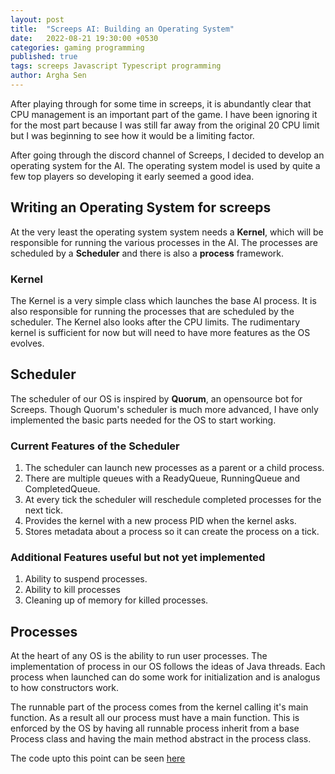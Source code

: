```yaml
---
layout: post
title:  "Screeps AI: Building an Operating System"
date:   2022-08-21 19:30:00 +0530
categories: gaming programming  
published: true
tags: screeps Javascript Typescript programming
author: Argha Sen
---
```


After playing through for some time in screeps, it is abundantly clear that CPU management is an important part of the game. I have been ignoring it for the most part because I was still far away from the original 20 CPU limit but I was beginning to see how it would be a limiting factor.

After going through the discord channel of Screeps, I decided to develop an operating system for the AI. The operating system model is used by quite a few top players so developing it early seemed a good idea. 

## Writing an Operating System for screeps

At the very least the operating system system needs a **Kernel**, which will be responsible for running the various processes in the AI. The processes are scheduled by a **Scheduler** and there is also a **process** framework. 

### Kernel 

The Kernel is a very simple class which launches the base AI process. It is also responsible for running the processes that are scheduled by the scheduler. The Kernel also looks after the CPU limits. The rudimentary kernel is sufficient for now but will need to have more features as the OS evolves.

## Scheduler

The scheduler of our OS is inspired by **Quorum**, an opensource bot for Screeps. Though Quorum's scheduler is much more advanced, I have only implemented the basic parts needed for the OS to start working.
### Current Features of the Scheduler
1. The scheduler can launch new processes as a parent or a child process.
2. There are multiple queues with a ReadyQueue, RunningQueue and CompletedQueue. 
3. At every tick the scheduler will reschedule completed processes for the next tick.
4. Provides the kernel with a new process PID when the kernel asks.
5. Stores metadata about a process so it can create the process on a tick.

### Additional Features useful but not yet implemented
1. Ability to suspend processes.
2. Ability to kill processes
3. Cleaning up of memory for killed processes.

## Processes

At the heart of any OS is the ability to run user processes. The implementation of process in our OS follows the ideas of Java threads. Each process when launched can do some work for initialization and is analogus to how constructors work. 

The runnable part of the process comes from the kernel calling it's main function. As a result all our process must have a main function. This is enforced by the OS by having all runnable process inherit from a base Process class and having the main method abstract in the process class. 


The code upto this point can be seen [here](https://github.com/arghasen/screeps/tree/2022-08-20-v0.3)




